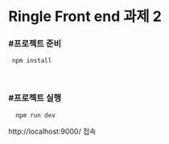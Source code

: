 # Ringle Front end 과제 2

### #프로젝트 준비

```
 npm install
```

</br>

### #프로젝트 실행

```
  npm run dev
```

http://localhost:9000/ 접속

</br>
